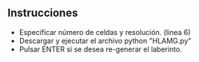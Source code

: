 ## Instrucciones
- Especificar número de celdas y resolución. (línea 6)
- Descargar y ejecutar el archivo python "HLAMG.py"
- Pulsar ENTER si se desea re-generar el laberinto.
